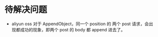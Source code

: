 # 待解决问题
- aliyun oss 对于 AppendObject，同一个 position 的 两个 post 请求，会出现都成功的现象，即两个 post 的 body 都 append 进去了。